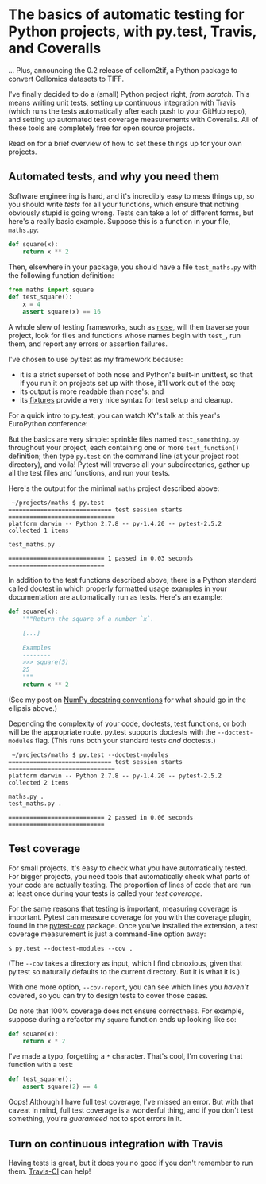 # The basics of automatic testing for Python projects, with py.test, Travis, and Coveralls

... Plus, announcing the 0.2 release of cellom2tif, a Python package to convert
Cellomics datasets to TIFF.

I've finally decided to do a (small) Python project right, *from scratch*. This
means writing unit tests, setting up continuous integration with Travis (which
runs the tests automatically after each push to your GitHub repo), and setting
up automated test coverage measurements with Coveralls. All of these tools are
completely free for open source projects.

Read on for a brief overview of how to set these things up for your own
projects.

## Automated tests, and why you need them

Software engineering is hard, and it's incredibly easy to mess things up, so
you should write *tests* for all your functions, which ensure that nothing
obviously stupid is going wrong. Tests can take a lot of different forms, but
here's a really basic example. Suppose this is a function in your file,
`maths.py`:

```python
def square(x):
    return x ** 2
```

Then, elsewhere in your package, you should have a file `test_maths.py` with
the following function definition:

```python
from maths import square
def test_square():
    x = 4
    assert square(x) == 16
```

A whole slew of testing frameworks, such as
[nose](https://nose.readthedocs.org/en/latest/), will then traverse your
project, look for files and functions whose names begin with `test_`, run them,
and report any errors or assertion failures.

I've chosen to use py.test as my framework because:

- it is a strict superset of both nose and Python's built-in unittest, so that
  if you run it on projects set up with those, it'll work out of the box;
- its output is more readable than nose's; and
- its [fixtures]() provide a very nice syntax for test setup and cleanup.

For a quick intro to py.test, you can watch XY's talk at this year's
EuroPython conference:



But the basics are very simple: sprinkle files named `test_something.py`
throughout your project, each containing one or more `test_function()`
definition; then type `py.test` on the command line (at your project root
directory), and voila! Pytest will traverse all your subdirectories, gather up
all the test files and functions, and run your tests.

Here's the output for the minimal `maths` project described above:

```
 ~/projects/maths $ py.test
============================= test session starts ==============================
platform darwin -- Python 2.7.8 -- py-1.4.20 -- pytest-2.5.2
collected 1 items

test_maths.py .

=========================== 1 passed in 0.03 seconds ===========================
```

In addition to the test functions described above, there is a Python standard
called [doctest]() in which properly formatted usage examples in your
documentation are automatically run as tests. Here's an example:

```python
def square(x):
    """Return the square of a number `x`.

    [...]

    Examples
    --------
    >>> square(5)
    25
    """
    return x ** 2
```

(See my post on [NumPy docstring conventions]() for what should go in the
ellipsis above.)

Depending the complexity of your code, doctests, test functions, or both will
be the appropriate route. py.test supports doctests with the
`--doctest-modules` flag. (This runs both your standard tests *and* doctests.)

```
 ~/projects/maths $ py.test --doctest-modules
============================= test session starts ==============================
platform darwin -- Python 2.7.8 -- py-1.4.20 -- pytest-2.5.2
collected 2 items

maths.py .
test_maths.py .

=========================== 2 passed in 0.06 seconds ===========================
```

## Test coverage

For small projects, it's easy to check what you have automatically tested. For
bigger projects, you need tools that automatically check what parts of your
code are actually testing. The proportion of lines of code that are run at
least once during your tests is called your *test coverage*.

For the same reasons that testing is important, measuring coverage is
important. Pytest can measure coverage for you with the coverage plugin, found
in the [pytest-cov](https://pypi.python.org/pypi/pytest-cov) package. Once
you've installed the extension, a test coverage measurement is just a
command-line option away:

```
$ py.test --doctest-modules --cov .
```

(The `--cov` takes a directory as input, which I find obnoxious, given that
py.test so naturally defaults to the current directory. But it is what it is.)

With one more option, `--cov-report`, you can see which lines you *haven't*
covered, so you can try to design tests to cover those cases.

Do note that 100% coverage does not ensure correctness. For example, suppose
during a refactor my `square` function ends up looking like so:

```python
def square(x):
    return x * 2
```

I've made a typo, forgetting a ` * ` character. That's cool, I'm
covering that function with a test:

```python
def test_square():
    assert square(2) == 4
```

Oops! Although I have full test coverage, I've missed an error.
But with that caveat in mind, full test coverage is a wonderful thing, and if
you don't test something, you're *guaranteed* not to spot errors in it.

## Turn on continuous integration with Travis

Having tests is great, but it does you no good if you don't remember to run
them. [Travis-CI](https://travis-ci.org) can help!
